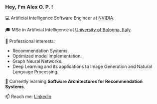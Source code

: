 ### Hey, I'm Alex O. P. !

💻 Artificial Intelligence Software Engineer at [NVIDIA](https://www.nvidia.com/en-us/).

🎓 MSc in Artificial Intelligence at [University of Bologna, Italy](https://corsi.unibo.it/2cycle/artificial-intelligence/index.html).

🔭 Professional interests: 
  - Recommendation Systems.
  - Optimized model implementation.
  - Graph Neural Networks.
  - Deep Learning and its applications to Image Generation and Natural Language Processing.

🌱 Currently learning **Software Architectures for Recommendation Systems**.

📫 Reach me: [Linkedin](https://www.linkedin.com/in/alexoop/)

<!--
[![Top Langs](https://github-readme-stats.vercel.app/api/top-langs/?username=alexpod1000&theme=dracula&hide=jupyter%20notebook&langs_count=8&layout=compact)](https://github.com/alexpod1000)
-->

<!--
**alexpod1000/alexpod1000** is a ✨ _special_ ✨ repository because its `README.md` (this file) appears on your GitHub profile.

Here are some ideas to get you started:

- 🔭 I’m currently working on ...
- 🌱 I’m currently learning ...
- 👯 I’m looking to collaborate on ...
- 🤔 I’m looking for help with ...
- 💬 Ask me about ...
- 📫 How to reach me: ...
- 😄 Pronouns: ...
- ⚡ Fun fact: ...
-->

